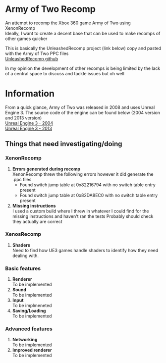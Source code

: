 # Army of Two Recomp
 An attempt to recomp the Xbox 360 game Army of Two using XenonRecomp  
 Ideally, I want to create a decent base that can be used to make recomps of other games quicker  
 
 This is basically the UnleashedRecomp project (link below) copy and pasted with the Army of Two PPC files  
 [UnleashedRecomp github](https://github.com/hedge-dev/UnleashedRecomp)  

 In my opinion the development of other recomps is being limited by the lack of a central space to discuss and tackle issues but oh well

# Information
 From a quick glance, Army of Two was released in 2008 and uses Unreal Engine 3. The source code of the engine can be found below (2004 version and 2013 version)  
 [Unreal Engine 3 - 2004](https://github.com/gameboys84/unrealengine3)  
 [Unreal Engine 3 - 2013](https://github.com/CodeRedModding/UnrealEngine3)
 
## Things that need investigating/doing
### XenonRecomp
 1. **Errors generated during recomp**  
    XenonRecomp threw the following errors however it did generate the .ppc files
    * Found switch jump table at 0x82216794 with no switch table entry present
    * Found switch jump table at 0x82DA8EC0 with no switch table entry present
 2. **Missing instructions**  
    I used a custom build where I threw in whatever I could find for the missing instructions and haven't ran the tests
    Probably should check they actually are correct
### XenosRecomp
 1. **Shaders**  
    Need to find how UE3 games handle shaders to identify how they need dealing with.  
### Basic features
 1. **Renderer**  
    To be implemented
 2. **Sound**  
    To be implemented  
 3. **Input**  
    To be implmeneted
 4. **Saving/Loading**  
    To be implemented
### Advanced features
 1. **Networking**  
    To be implemented  
 2. **Improved renderer**  
    To be implemented  
    
    
 
